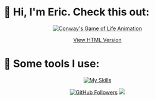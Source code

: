 
<h1 align="left">👾 Hi, I'm Eric. Check this out:</h1>
<p align="center">
  <a href="https://ericodle.github.io/conway-gol/">
    <img src="conway-gol.gif" alt="Conway's Game of Life Animation" />
  </a>
</p>
<p align="center">
  <a href="https://ericodle.github.io/conway-gol/">View HTML Version</a>
</p>

<h1 align="left">  🔧 Some tools I use:</h1>
<p align="center">
  <a href="https://skillicons.dev">
    <img src="https://skillicons.dev/icons?i=bash,linux,mint,redhat,latex,python,pytorch,sklearn,opencv,ruby,rails,js,npm,postgres,docker,git,github,notion&perline=9" alt="My Skills" />
  </a>
</p>
<p align="center">
  <a href="https://github.com/ericodle"><img src="https://img.shields.io/github/followers/ericodle?label=Follow%20Me&style=social" alt="GitHub Followers"></a>
  <a href="https://orcid.org/0000-0002-3141-042X"><img src="https://img.shields.io/badge/ORCID-000000023141042X"></a>
</p>
